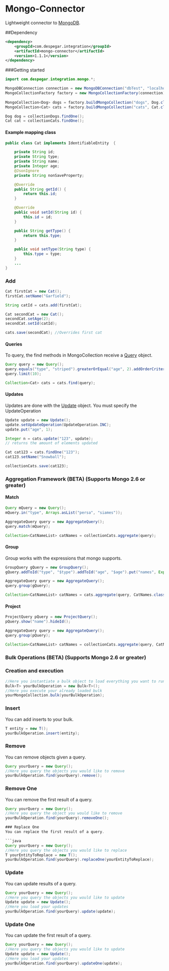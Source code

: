 Mongo-Connector
===============

Lightweight connector to [MongoDB](http://www.mongodb.org/).

##Dependency

```xml
<dependency>
	<groupId>com.despegar.integration</groupId>
	<artifactId>mongo-connector</artifactId>
	<version>1.1.1</version>
</dependency>
```


###Getting started

```java
import com.despegar.integration.mongo.*;

MongoDBConnection connection = new MongoDBConnection("dbTest", "localhost:27017");
MongoCollectionFactory factory = new MongoCollectionFactory(connection);
            
MongoCollection<Dog> dogs = factory.buildMongoCollection("dogs", Dog.class);
MongoCollection<Cat> cats = factory.buildMongoCollection("cats", Cat.class);

Dog dog = collectionDogs.findOne();
Cat cat = collectionCats.findOne();
```

#### Example mapping class

```java
public class Cat implements IdentifiableEntity  {

    private String id;
	private String type;
	private String name;
	private Integer age;
	@JsonIgnore
	private String nonSaveProperty;

    @Override
    public String getId() {
        return this.id;
    }

    @Override
    public void setId(String id) {
        this.id = id;	
    }

    public String getType() {
	    return this.type;
	}

	public void setType(String type) {
	    this.type = type;
	}
	...   
}
```

### Add

```java
Cat firstCat = new Cat();
firstCat.setName("Garfield");       

String catId = cats.add(firstCat);

Cat secondCat = new Cat();
secondCat.setAge(2);
secondCat.setId(catId);

cats.save(secondCat); //Overrides first cat
```


#### Queries

To query, the find methods in MongoCollection receive a [Query](https://github.com/despegar/mongo-connector/blob/master/src/main/java/com/despegar/integration/mongo/query/Query.java) object.

```java
Query query = new Query();
query.equals("type", "striped").greaterOrEqual("age", 2).addOrderCriteria("age", OrderDirection.DESC);
query.limit(10);

Collection<Cat> cats = cats.find(query);
```

#### Updates

Updates are done with the [Update](https://github.com/despegar/mongo-connector/blob/master/src/main/java/com/despegar/integration/mongo/query/Update.java) object. You must specify the UpdateOperation

```java
Update update = new Update();
update.setUpdateOperation(UpdateOperation.INC);
update.put("age", 1);

Integer n = cats.update("123", update);
// returns the amount of elements updated

Cat cat123 = cats.findOne("123");
cat123.setName("Snowball");

collectionCats.save(cat123);
```

### Aggregation Framework (BETA) (Supports Mongo 2.6 or greater)

#### Match

```java
Query mQuery = new Query();
mQuery.in("type", Arrays.asList("persa", "siames"));

AggregateQuery query = new AggregateQuery();
query.match(mQuery);

Collection<CatNameList> catNames = collectionCats.aggregate(query);
```

#### Group

Group works with the expressions that mongo supports.

```java
GroupQuery gQuery = new GroupQuery();
gQuery.addToId("type", "$type").addToId("age", "$age").put("names", Expression.push("$name"));

AggregateQuery query = new AggregateQuery();
query.group(gQuery);

Collection<CatNameList> catNames = cats.aggregate(query, CatNames.class);
```

#### Project

```java
ProjectQuery pQuery = new ProjectQuery();
pQuery.show("name").hideId();

AggregateQuery query = new AggregateQuery();
query.group(pQuery);

Collection<CatNameList> catNames = collectionCats.aggregate(query, CatNames.class);
```

### Bulk Operations (BETA) (Supports Mongo 2.6 or greater)

### Creation and execution
```java
//Here you instantiate a bulk object to load everything you want to run
Bulk<T> yourBulkOperation = new Bulk<T>();
//Here you execute your already loaded bulk
yourMongoCollection.bulk(yourBulkOperation);
```

### Insert
You can add inserts to your bulk.

```java
T entity = new T();
yourBulkOperation.insert(entity);
```

### Remove
You can remove objects given a query.

```java
Query yourQuery = new Query();
//Here you query the objects you would like to remove
yourBulkOperation.find(yourQuery).remove();
```

### Remove One
You can remove the first result of a query.

```java
Query yourQuery = new Query();
//Here you query the object you would like to remove
yourBulkOperation.find(yourQuery).removeOne();

### Replace One
You can replace the first result of a query.

```java
Query yourQuery = new Query();
//Here you query the objects you would like to replace
T yourEntityToReplace = new T();
yourBulkOperation.find(yourQuery).replaceOne(yourEntityToReplace);
```

### Update
You can update results of a query.

```java
Query yourQuery = new Query();
//Here you query the objects you would like to update
Update update = new Update();
//Here you load your updates
yourBulkOperation.find(yourQuery).update(update);
```

### Update One
You can update the first result of a query.

```java
Query yourQuery = new Query();
//Here you query the objects you would like to update
Update update = new Update();
//Here you load your updates
yourBulkOperation.find(yourQuery).updateOne(update);
```